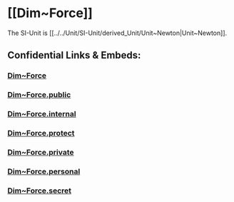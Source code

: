 
# [[Dim~Force]] 

The SI-Unit is [[../../Unit/SI-Unit/derived_Unit/Unit~Newton|Unit~Newton]]. 


## Confidential Links & Embeds: 

### [Dim~Force](/_Standards/Dimension/Linear_Dimension/Dim~Force.md) 

### [Dim~Force.public](/_public/Dimension/Linear_Dimension/Dim~Force.public.md) 

### [Dim~Force.internal](/_internal/Dimension/Linear_Dimension/Dim~Force.internal.md) 

### [Dim~Force.protect](/_protect/Dimension/Linear_Dimension/Dim~Force.protect.md) 

### [Dim~Force.private](/_private/Dimension/Linear_Dimension/Dim~Force.private.md) 

### [Dim~Force.personal](/_personal/Dimension/Linear_Dimension/Dim~Force.personal.md) 

### [Dim~Force.secret](/_secret/Dimension/Linear_Dimension/Dim~Force.secret.md)

